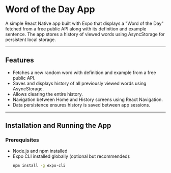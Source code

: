 # Word of the Day App

A simple React Native app built with Expo that displays a "Word of the Day" fetched from a free public API along with its definition and example sentence. The app stores a history of viewed words using AsyncStorage for persistent local storage.

---

## Features

- Fetches a new random word with definition and example from a free public API.
- Saves and displays history of all previously viewed words using AsyncStorage.
- Allows clearing the entire history.
- Navigation between Home and History screens using React Navigation.
- Data persistence ensures history is saved between app sessions.

---



## Installation and Running the App

### Prerequisites

- Node.js and npm installed
- Expo CLI installed globally (optional but recommended):
  ```bash
  npm install -g expo-cli
